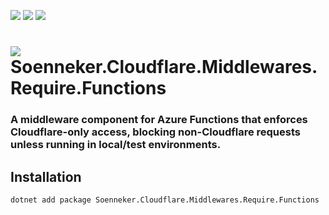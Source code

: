 ﻿[![](https://img.shields.io/nuget/v/soenneker.cloudflare.middlewares.require.functions.svg?style=for-the-badge)](https://www.nuget.org/packages/soenneker.cloudflare.middlewares.require.functions/)
[![](https://img.shields.io/github/actions/workflow/status/soenneker/soenneker.cloudflare.middlewares.require.functions/publish-package.yml?style=for-the-badge)](https://github.com/soenneker/soenneker.cloudflare.middlewares.require.functions/actions/workflows/publish-package.yml)
[![](https://img.shields.io/nuget/dt/soenneker.cloudflare.middlewares.require.functions.svg?style=for-the-badge)](https://www.nuget.org/packages/soenneker.cloudflare.middlewares.require.functions/)

# ![](https://user-images.githubusercontent.com/4441470/224455560-91ed3ee7-f510-4041-a8d2-3fc093025112.png) Soenneker.Cloudflare.Middlewares.Require.Functions
### A middleware component for Azure Functions that enforces Cloudflare-only access, blocking non-Cloudflare requests unless running in local/test environments.

## Installation

```
dotnet add package Soenneker.Cloudflare.Middlewares.Require.Functions
```
